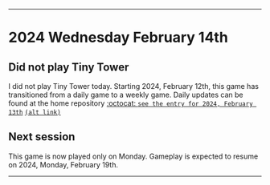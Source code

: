 
***

# 2024 Wednesday February 14th

## Did not play Tiny Tower

I did not play Tiny Tower today. Starting 2024, February 12th, this game has transitioned from a daily game to a weekly game. Daily updates can be found at the home repository [:octocat: `see the entry for 2024, February 13th`](https://github.com/seanpm2001/SeansLifeArchive_Images_TinyTower/tree/master/tiny%20tower/2024/02_February/14/) [`(alt link)`](/tiny%20tower/2024/02_February/14/)

## Next session

This game is now played only on Monday. Gameplay is expected to resume on 2024, Monday, February 19th.

***
